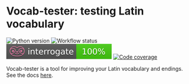 # Vocab-tester: testing Latin vocabulary
![Python version](https://img.shields.io/badge/python-3.13-blue)
![Workflow status](https://github.com/rduo1009/vocab-tester/actions/workflows/check.yml/badge.svg)
![Docstring coverage](docs/assets/interrogate_badge.svg)
[![Code coverage](https://codecov.io/github/rduo1009/vocab-tester/graph/badge.svg?token=YB492UEDOJ)](https://codecov.io/github/rduo1009/vocab-tester)

Vocab-tester is a tool for improving your Latin vocabulary and endings.  
See the docs [here](docs/).
